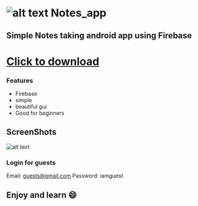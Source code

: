 # ![alt text](https://github.com/Helium-He/Notes_app/blob/master/raws/github_icon_header.png "Logo Title Text 1") Notes_app
## Simple Notes taking android app using Firebase

# [Click to download](https://github.com/Helium-He/Notes_app/raw/master/raws/Notes_app.apk)

### Features
* Firebase
* simple
* beautiful gui
* Good for beginners
## ScreenShots
![alt text](https://github.com/Helium-He/Notes_app/blob/master/raws/screens.png "Logo Title Text 1")

### Login for guests
Email: guests@gmail.com
Password: iamguest

## Enjoy and learn :smile:
